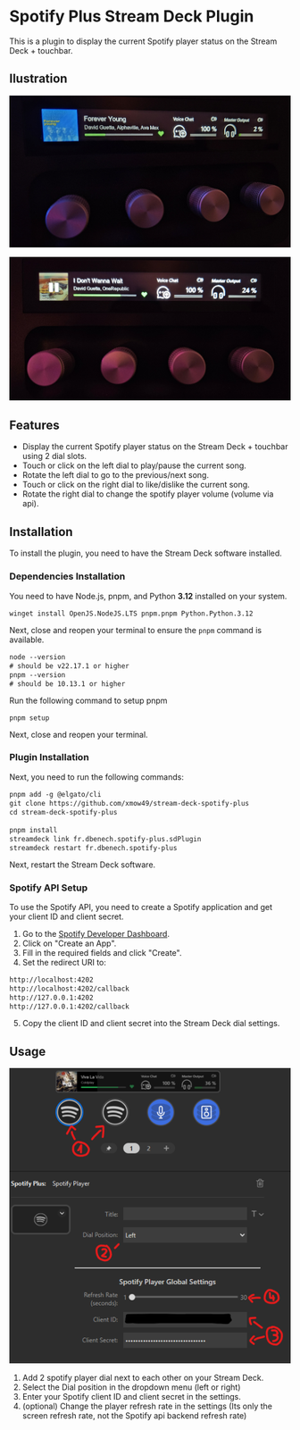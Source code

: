 # Spotify Plus Stream Deck Plugin

This is a plugin to display the current Spotify player status on the Stream Deck + touchbar.

## Ilustration

![illustration](docs/streamdeck+.jpg)

![pause](docs/pause.jpg)

## Features

- Display the current Spotify player status on the Stream Deck + touchbar using 2 dial slots.
- Touch or click on the left dial to play/pause the current song.
- Rotate the left dial to go to the previous/next song.
- Touch or click on the right dial to like/dislike the current song.
- Rotate the right dial to change the spotify player volume (volume via api).

## Installation


To install the plugin, you need to have the Stream Deck software installed.

### Dependencies Installation

You need to have Node.js, pnpm, and Python **3.12** installed on your system.
```
winget install OpenJS.NodeJS.LTS pnpm.pnpm Python.Python.3.12
```

Next, close and reopen your terminal to ensure the `pnpm` command is available.

```
node --version
# should be v22.17.1 or higher
pnpm --version
# should be 10.13.1 or higher
```

Run the following command to setup pnpm
```
pnpm setup
```

Next, close and reopen your terminal.

### Plugin Installation

Next, you need to run the following commands:

```
pnpm add -g @elgato/cli
git clone https://github.com/xmow49/stream-deck-spotify-plus
cd stream-deck-spotify-plus

pnpm install
streamdeck link fr.dbenech.spotify-plus.sdPlugin
streamdeck restart fr.dbenech.spotify-plus 
```

Next, restart the Stream Deck software.

### Spotify API Setup

To use the Spotify API, you need to create a Spotify application and get your client ID and client secret.
1. Go to the [Spotify Developer Dashboard](https://developer.spotify.com/dashboard/applications).
2. Click on "Create an App".
3. Fill in the required fields and click "Create".
4. Set the redirect URI to:
```
http://localhost:4202
http://localhost:4202/callback
http://127.0.0.1:4202
http://127.0.0.1:4202/callback
```
5. Copy the client ID and client secret into the Stream Deck dial settings.

## Usage

![tuto](docs/tuto.png)

1. Add 2 spotify player dial next to each other on your Stream Deck.
2. Select the Dial position in the dropdown menu (left or right)
3. Enter your Spotify client ID and client secret in the settings.
4. (optional) Change the player refresh rate in the settings (Its only the screen refresh rate, not the Spotify api backend refresh rate)
